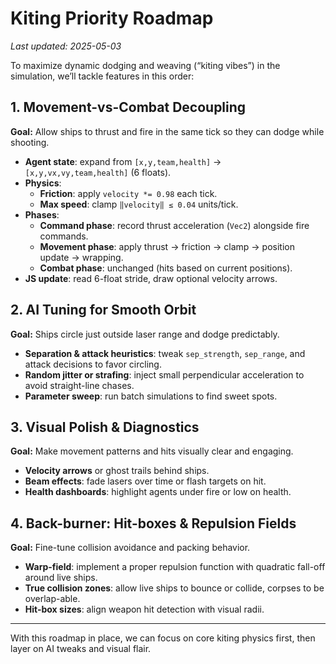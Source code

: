 # Kiting Priority Roadmap

_Last updated: 2025-05-03_

To maximize dynamic dodging and weaving (“kiting vibes”) in the simulation, we’ll tackle features in this order:

## 1. Movement-vs-Combat Decoupling
**Goal:** Allow ships to thrust and fire in the same tick so they can dodge while shooting.

- **Agent state**: expand from `[x,y,team,health]` → `[x,y,vx,vy,team,health]` (6 floats).
- **Physics**:
  - **Friction**: apply `velocity *= 0.98` each tick.
  - **Max speed**: clamp `‖velocity‖ ≤ 0.04` units/tick.
- **Phases**:
  - **Command phase**: record thrust acceleration (`Vec2`) alongside fire commands.
  - **Movement phase**: apply thrust → friction → clamp → position update → wrapping.
  - **Combat phase**: unchanged (hits based on current positions).
- **JS update**: read 6-float stride, draw optional velocity arrows.

## 2. AI Tuning for Smooth Orbit
**Goal:** Ships circle just outside laser range and dodge predictably.

- **Separation & attack heuristics**: tweak `sep_strength`, `sep_range`, and attack decisions to favor circling.
- **Random jitter or strafing**: inject small perpendicular acceleration to avoid straight-line chases.
- **Parameter sweep**: run batch simulations to find sweet spots.

## 3. Visual Polish & Diagnostics
**Goal:** Make movement patterns and hits visually clear and engaging.

- **Velocity arrows** or ghost trails behind ships.
- **Beam effects**: fade lasers over time or flash targets on hit.
- **Health dashboards**: highlight agents under fire or low on health.

## 4. Back-burner: Hit-boxes & Repulsion Fields
**Goal:** Fine-tune collision avoidance and packing behavior.

- **Warp-field**: implement a proper repulsion function with quadratic fall-off around live ships.
- **True collision zones**: allow live ships to bounce or collide, corpses to be overlap-able.
- **Hit-box sizes**: align weapon hit detection with visual radii.

---

With this roadmap in place, we can focus on core kiting physics first, then layer on AI tweaks and visual flair.
